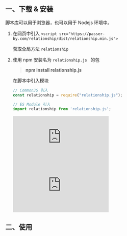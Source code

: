 
## 一、下载 & 安装

脚本库可以用于浏览器，也可以用于 Nodejs 环境中。

1. 在网页中引入 `<script src="https://passer-by.com/relationship/dist/relationship.min.js">`

   获取全局方法 `relationship`
   
2. 使用 npm 安装名为 `relationship.js ` 的包

	> **npm install relationship.js**

	在脚本中引入模块

	```js
	// CommonJS 引入
	const relationship = require("relationship.js");
	```
	```js
	// ES Module 引入
 	import relationship from 'relationship.js';
	```
 	 ![npm](https://img.shields.io/npm/v/relationship.js)  ![npm](https://img.shields.io/npm/dw/relationship.js)

## 二、使用
